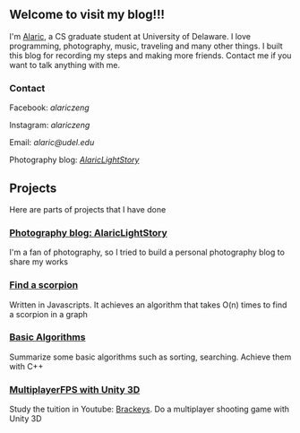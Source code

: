 ## Welcome to visit my blog!!!

I'm [Alaric](https://alariczeng.github.io), a CS graduate student at University of Delaware. I love programming, photography, music, traveling and many other things. I built this blog for recording my steps and making more friends. Contact me if you want to talk anything with me.

### Contact

Facebook: _alariczeng_

Instagram: _alariczeng_

Email: _alaric@udel.edu_

Photography blog: [_AlaricLightStory_](http://www.alariclightstory.com)

## Projects

Here are parts of projects that I have done

### [Photography blog: AlaricLightStory](AlaricLightStory)

I'm a fan of photography, so I tried to build a personal photography blog to share my works

### [Find a scorpion](FindScorpion)

Written in Javascripts. It achieves an algorithm that takes O(n) times to find a scorpion in a graph

### [Basic Algorithms](_posts/BasicAlgorithm)

Summarize some basic algorithms such as sorting, searching. Achieve them with C++

### [MultiplayerFPS with Unity 3D](MultiplayerFPS)

Study the tuition in Youtube: [Brackeys](https://www.youtube.com/channel/UCYbK_tjZ2OrIZFBvU6CCMiA). Do a multiplayer shooting game with Unity 3D
